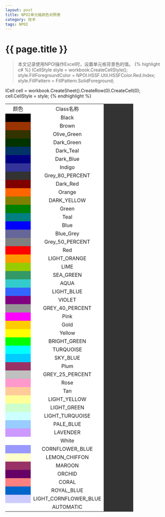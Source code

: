 ```yaml
---
layout: post
title: NPOI单元格颜色对照表
category: 技术
tags: NPOI
---
```

{{ page.title }}
===
> 本文记录使用NPOI操作Excel时，设置单元格背景色的值。
{% highlight c# %}
ICellStyle style = workbook.CreateCellStyle();
style.FillForegroundColor = NPOI.HSSF.Util.HSSFColor.Red.Index;
style.FillPattern = FillPattern.SolidForeground;
 
ICell cell = workbook.CreateSheet().CreateRow(0).CreateCell(0);
cell.CellStyle = style;
{% endhighlight %}
<table style="width: 80%;text-align:center;background:#333;" border="0" cellspacing="1" cellpadding="1">
<tbody style="background:#fff;">
<tr class="firstRow" valign="bottom">
<td class="xl6311023" width="64" height="17">颜色</td>
<td class="xl6511023" width="204">Class名称</td>
</tr>
<tr valign="bottom">
<td class="xl6311023" bgcolor="#000000" width="64" height="17">　</td>
<td class="xl6511023" width="204">Black</td>
</tr>
<tr valign="bottom">
<td class="xl6611023" bgcolor="#993300" height="17">　</td>
<td class="xl6511023">Brown</td>
</tr>
<tr valign="bottom">
<td class="xl6811023" bgcolor="#333300" height="17">　</td>
<td class="xl6511023">Olive_Green</td>
</tr>
<tr valign="bottom">
<td class="xl7011023" bgcolor="#003300" height="17">　</td>
<td class="xl6511023">Dark_Green</td>
</tr>
<tr valign="bottom">
<td class="xl7211023" bgcolor="#003366" height="17">　</td>
<td class="xl6511023">Dark_Teal</td>
</tr>
<tr valign="bottom">
<td class="xl7411023" bgcolor="#000080" height="17">　</td>
<td class="xl6511023">Dark_Blue</td>
</tr>
<tr valign="bottom">
<td class="xl7611023" bgcolor="#333399" height="17">　</td>
<td class="xl6511023">Indigo</td>
</tr>
<tr valign="bottom">
<td class="xl7811023" bgcolor="#333333" height="17">　</td>
<td class="xl6511023">Grey_80_PERCENT</td>
</tr>
<tr valign="bottom">
<td class="xl8011023" bgcolor="#800000" height="17">　</td>
<td class="xl6511023">Dark_Red</td>
</tr>
<tr valign="bottom">
<td class="xl8211023" bgcolor="#ff6600" height="17">　</td>
<td class="xl6511023">Orange</td>
</tr>
<tr valign="bottom">
<td class="xl8411023" bgcolor="#808000" height="17">　</td>
<td class="xl6511023">DARK_YELLOW</td>
</tr>
<tr valign="bottom">
<td class="xl8611023" bgcolor="#008000" height="17">　</td>
<td class="xl6511023">Green</td>
</tr>
<tr valign="bottom">
<td class="xl8811023" bgcolor="#008080" height="17">　</td>
<td class="xl6511023">Teal</td>
</tr>
<tr valign="bottom">
<td class="xl9011023" bgcolor="#0000ff" height="17">　</td>
<td class="xl6511023">Blue</td>
</tr>
<tr valign="bottom">
<td class="xl9211023" bgcolor="#666699" height="17">　</td>
<td class="xl6511023">Blue_Grey</td>
</tr>
<tr valign="bottom">
<td class="xl9411023" bgcolor="#808080" height="17">　</td>
<td class="xl6511023">Grey_50_PERCENT</td>
</tr>
<tr valign="bottom">
<td class="xl9611023" bgcolor="#ff0000" height="17">　</td>
<td class="xl6511023">Red</td>
</tr>
<tr valign="bottom">
<td class="xl9811023" bgcolor="#ff9900" height="17">　</td>
<td class="xl6511023">LIGHT_ORANGE</td>
</tr>
<tr valign="bottom">
<td class="xl10011023" bgcolor="#99cc00" height="17">　</td>
<td class="xl6511023">LIME</td>
</tr>
<tr valign="bottom">
<td class="xl10211023" bgcolor="#339966" height="17">　</td>
<td class="xl6511023">SEA_GREEN</td>
</tr>
<tr valign="bottom">
<td class="xl10411023" bgcolor="#33cccc" height="17">　</td>
<td class="xl6511023">AQUA</td>
</tr>
<tr valign="bottom">
<td class="xl10611023" bgcolor="#3366ff" height="17">　</td>
<td class="xl6511023">LIGHT_BLUE</td>
</tr>
<tr valign="bottom">
<td class="xl10811023" bgcolor="#800080" height="17">　</td>
<td class="xl6511023">VIOLET</td>
</tr>
<tr valign="bottom">
<td class="xl11011023" bgcolor="#969696" height="17">　</td>
<td class="xl6511023">GREY_40_PERCENT</td>
</tr>
<tr valign="bottom">
<td class="xl11211023" bgcolor="#ff00ff" height="17">　</td>
<td class="xl6511023">Pink</td>
</tr>
<tr valign="bottom">
<td class="xl11411023" bgcolor="#ffcc00" height="17">　</td>
<td class="xl6511023">Gold</td>
</tr>
<tr valign="bottom">
<td class="xl11611023" bgcolor="#ffff00" height="17">　</td>
<td class="xl6511023">Yellow</td>
</tr>
<tr valign="bottom">
<td class="xl11811023" bgcolor="#00ff00" height="17">　</td>
<td class="xl6511023">BRIGHT_GREEN</td>
</tr>
<tr valign="bottom">
<td class="xl12011023" bgcolor="#00ffff" height="17">　</td>
<td class="xl6511023">TURQUOISE</td>
</tr>
<tr valign="bottom">
<td class="xl12211023" bgcolor="#00ccff" height="17">　</td>
<td class="xl6511023">SKY_BLUE</td>
</tr>
<tr valign="bottom">
<td class="xl12411023" bgcolor="#993366" height="17">　</td>
<td class="xl6511023">Plum</td>
</tr>
<tr valign="bottom">
<td class="xl12611023" bgcolor="#c0c0c0" height="17">　</td>
<td class="xl6511023">GREY_25_PERCENT</td>
</tr>
<tr valign="bottom">
<td class="xl12811023" bgcolor="#ff99cc" height="17">　</td>
<td class="xl6511023">Rose</td>
</tr>
<tr valign="bottom">
<td class="xl13011023" bgcolor="#ffcc99" height="17">　</td>
<td class="xl6511023">Tan</td>
</tr>
<tr valign="bottom">
<td class="xl13211023" bgcolor="#ffff99" height="17">　</td>
<td class="xl6511023">LIGHT_YELLOW</td>
</tr>
<tr valign="bottom">
<td class="xl13411023" bgcolor="#ccffcc" height="17">　</td>
<td class="xl6511023">LIGHT_GREEN</td>
</tr>
<tr valign="bottom">
<td class="xl13611023" bgcolor="#ccffff" height="17">　</td>
<td class="xl6511023">LIGHT_TURQUOISE</td>
</tr>
<tr valign="bottom">
<td class="xl13811023" bgcolor="#99ccff" height="17">　</td>
<td class="xl6511023">PALE_BLUE</td>
</tr>
<tr valign="bottom">
<td class="xl14011023" bgcolor="#cc99ff" height="17">　</td>
<td class="xl6511023">LAVENDER</td>
</tr>
<tr valign="bottom">
<td class="xl14211023" bgcolor="#ffffff" height="17">　</td>
<td class="xl6511023">White</td>
</tr>
<tr valign="bottom">
<td class="xl14411023" bgcolor="#9999ff" height="17">　</td>
<td class="xl6511023">CORNFLOWER_BLUE</td>
</tr>
<tr valign="bottom">
<td class="xl14611023" bgcolor="#ffffcc" height="17">　</td>
<td class="xl6511023">LEMON_CHIFFON</td>
</tr>
<tr valign="bottom">
<td class="xl14811023" bgcolor="#993366" height="17">　</td>
<td class="xl6511023">MAROON</td>
</tr>
<tr valign="bottom">
<td class="xl15011023" bgcolor="#660066" height="17">　</td>
<td class="xl6511023">ORCHID</td>
</tr>
<tr valign="bottom">
<td class="xl15211023" bgcolor="#ff8080" height="17">　</td>
<td class="xl6511023">CORAL</td>
</tr>
<tr valign="bottom">
<td class="xl15411023" bgcolor="#0066cc" height="17">　</td>
<td class="xl6511023">ROYAL_BLUE</td>
</tr>
<tr valign="bottom">
<td class="xl15611023" bgcolor="#ccccff" height="17">　</td>
<td class="xl6511023">LIGHT_CORNFLOWER_BLUE</td>
</tr>
<tr valign="bottom">
<td class="xl15811023" height="17">　</td>
<td class="xl6511023">AUTOMATIC</td>
</tr>
</tbody>
</table>